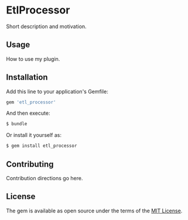 # EtlProcessor
Short description and motivation.

## Usage
How to use my plugin.

## Installation
Add this line to your application's Gemfile:

```ruby
gem 'etl_processor'
```

And then execute:
```bash
$ bundle
```

Or install it yourself as:
```bash
$ gem install etl_processor
```

## Contributing
Contribution directions go here.

## License
The gem is available as open source under the terms of the [MIT License](https://opensource.org/licenses/MIT).
